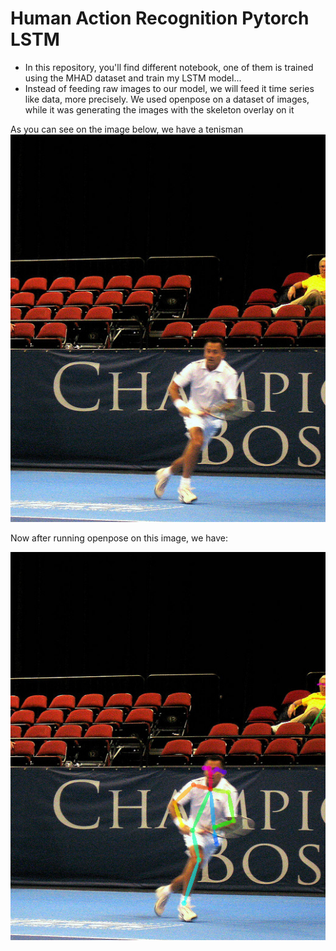 # Human Action Recognition Pytorch LSTM
- In this repository, you'll find different notebook, one of them is trained using the MHAD dataset and train my LSTM model... 
- Instead of feeding raw images to our model, we will feed it time series like data, more precisely. We used openpose on a dataset of images, while it was generating the images with the skeleton overlay on it 

As you can see on the image below, we have a tenisman
![Tenis](COCO_tenis.jpg)

Now after running openpose on this image, we have:

![Tenis render](COCO_tenis_render.png)
